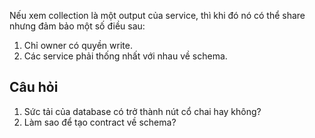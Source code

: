 Nếu xem collection là một output của service, thì khi đó nó có thể share nhưng đảm bảo một số điều sau:

1. Chỉ owner có quyền write.
2. Các service phải thống nhất với nhau về schema.


## Câu hỏi

1. Sức tải của database có trở thành nút cổ chai hay không?
2. Làm sao để tạo contract về schema?

